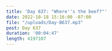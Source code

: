 ```yaml
---
title: 'Day 637: "Where''s the beef?"'
date: 2022-10-18 15:16:00 -07:00
file: "/uploads/Day-B637.mp3"
post: Day 637
duration: '00:04:47'
length: 4197107
---
```


